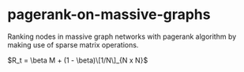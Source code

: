 # pagerank-on-massive-graphs
 Ranking nodes in massive graph networks with pagerank algorithm by making use of sparse matrix operations.


$R_t = \beta M + (1 - \beta)\[1/N\]_{N x N}$
